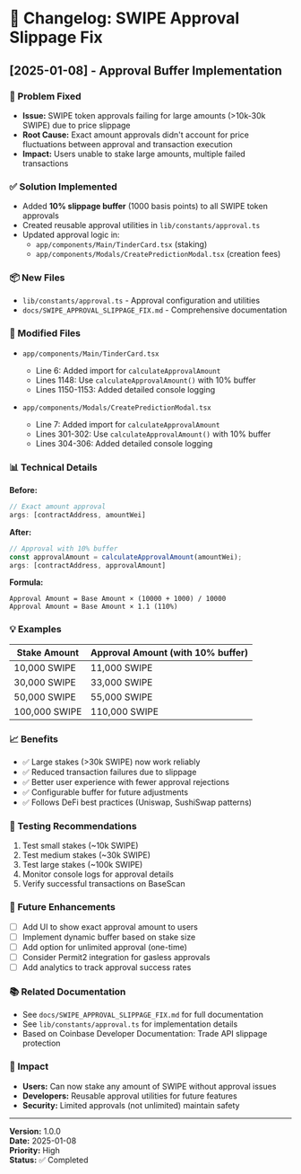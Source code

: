 # 📝 Changelog: SWIPE Approval Slippage Fix

## [2025-01-08] - Approval Buffer Implementation

### 🐛 Problem Fixed
- **Issue:** SWIPE token approvals failing for large amounts (>10k-30k SWIPE) due to price slippage
- **Root Cause:** Exact amount approvals didn't account for price fluctuations between approval and transaction execution
- **Impact:** Users unable to stake large amounts, multiple failed transactions

### ✅ Solution Implemented
- Added **10% slippage buffer** (1000 basis points) to all SWIPE token approvals
- Created reusable approval utilities in `lib/constants/approval.ts`
- Updated approval logic in:
  - `app/components/Main/TinderCard.tsx` (staking)
  - `app/components/Modals/CreatePredictionModal.tsx` (creation fees)

### 📦 New Files
- `lib/constants/approval.ts` - Approval configuration and utilities
- `docs/SWIPE_APPROVAL_SLIPPAGE_FIX.md` - Comprehensive documentation

### 🔧 Modified Files
- `app/components/Main/TinderCard.tsx`
  - Line 6: Added import for `calculateApprovalAmount`
  - Lines 1148: Use `calculateApprovalAmount()` with 10% buffer
  - Lines 1150-1153: Added detailed console logging

- `app/components/Modals/CreatePredictionModal.tsx`
  - Line 7: Added import for `calculateApprovalAmount`
  - Lines 301-302: Use `calculateApprovalAmount()` with 10% buffer
  - Lines 304-306: Added detailed console logging

### 📊 Technical Details

**Before:**
```typescript
// Exact amount approval
args: [contractAddress, amountWei]
```

**After:**
```typescript
// Approval with 10% buffer
const approvalAmount = calculateApprovalAmount(amountWei);
args: [contractAddress, approvalAmount]
```

**Formula:**
```
Approval Amount = Base Amount × (10000 + 1000) / 10000
Approval Amount = Base Amount × 1.1 (110%)
```

### 💡 Examples

| Stake Amount | Approval Amount (with 10% buffer) |
|--------------|----------------------------------|
| 10,000 SWIPE | 11,000 SWIPE |
| 30,000 SWIPE | 33,000 SWIPE |
| 50,000 SWIPE | 55,000 SWIPE |
| 100,000 SWIPE | 110,000 SWIPE |

### 📈 Benefits
- ✅ Large stakes (>30k SWIPE) now work reliably
- ✅ Reduced transaction failures due to slippage
- ✅ Better user experience with fewer approval rejections
- ✅ Configurable buffer for future adjustments
- ✅ Follows DeFi best practices (Uniswap, SushiSwap patterns)

### 🎯 Testing Recommendations
1. Test small stakes (~10k SWIPE)
2. Test medium stakes (~30k SWIPE)
3. Test large stakes (~100k SWIPE)
4. Monitor console logs for approval details
5. Verify successful transactions on BaseScan

### 🔮 Future Enhancements
- [ ] Add UI to show exact approval amount to users
- [ ] Implement dynamic buffer based on stake size
- [ ] Add option for unlimited approval (one-time)
- [ ] Consider Permit2 integration for gasless approvals
- [ ] Add analytics to track approval success rates

### 📚 Related Documentation
- See `docs/SWIPE_APPROVAL_SLIPPAGE_FIX.md` for full documentation
- See `lib/constants/approval.ts` for implementation details
- Based on Coinbase Developer Documentation: Trade API slippage protection

### 👥 Impact
- **Users:** Can now stake any amount of SWIPE without approval issues
- **Developers:** Reusable approval utilities for future features
- **Security:** Limited approvals (not unlimited) maintain safety

---

**Version:** 1.0.0  
**Date:** 2025-01-08  
**Priority:** High  
**Status:** ✅ Completed

